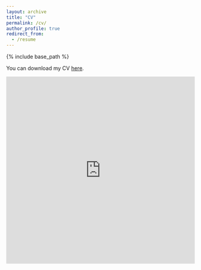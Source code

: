 ```yaml
---
layout: archive
title: "CV"
permalink: /cv/
author_profile: true
redirect_from:
  - /resume
---
```


{% include base_path %}

You can download my CV [here](https://myoungbrun.github.io/files/CV_Young_Brun_English.pdf). 

 <iframe src="https://myoungbrun.github.io/files/CV_Young_Brun_English.pdf" width="100%" height="500" frameborder="no" border="0" marginwidth="0" marginheight="0"></iframe> 
